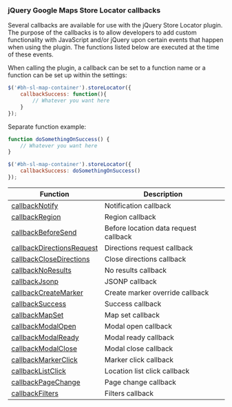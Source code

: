 ### jQuery Google Maps Store Locator callbacks

Several callbacks are available for use with the jQuery Store Locator plugin. The purpose of the callbacks is to allow 
developers to add custom functionality with JavaScript and/or jQuery upon certain events that happen when using the 
plugin. The functions listed below are executed at the time of these events.

When calling the plugin, a callback can be set to a function name or a function can be set up within the settings:

```javascript
$('#bh-sl-map-container').storeLocator({
	callbackSuccess: function(){
		// Whatever you want here
	}
});
```

Separate function example:

```javascript
function doSomethingOnSuccess() {
	// Whatever you want here
}

$('#bh-sl-map-container').storeLocator({
	callbackSuccess: doSomethingOnSuccess()
});
```


| Function | Description |
|---|---|
| [callbackNotify](callbacks/callback-notification.md) | Notification callback |
| [callbackRegion](callbacks/callback-region.md) | Region callback |
| [callbackBeforeSend](callbacks/callback-beforesend.md) | Before location data request callback |
| [callbackDirectionsRequest](callbacks/callback-directionsrequest.md) | Directions request callback |
| [callbackCloseDirections](callbacks/callback-closedirections.md) | Close directions callback |
| [callbackNoResults](callbacks/callback-noresults.md) | No results callback |
| [callbackJsonp](callbacks/callback-jsonp.md) | JSONP callback |
| [callbackCreateMarker](callbacks/callback-createmarker.md) | Create marker override callback |
| [callbackSuccess](callbacks/callback-success.md) | Success callback |
| [callbackMapSet](callbacks/callback-mapset.md) | Map set callback |
| [callbackModalOpen](callbacks/callback-modalopen.md) | Modal open callback |
| [callbackModalReady](callbacks/callback-modalready.md) | Modal ready callback |
| [callbackModalClose](callbacks/callback-modalclose.md) | Modal close callback |
| [callbackMarkerClick](callbacks/callback-markerclick.md) | Marker click callback |
| [callbackListClick](callbacks/callback-listclick.md) | Location list click callback |
| [callbackPageChange](callbacks/callback-pagechange.md) | Page change callback |
| [callbackFilters](callbacks/callback-filters.md) | Filters callback |